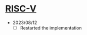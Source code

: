 # [RISC-V](https://github.com/diohabara/chisel_riscv)

- 2023/08/12
  - [ ] Restarted the implementation
